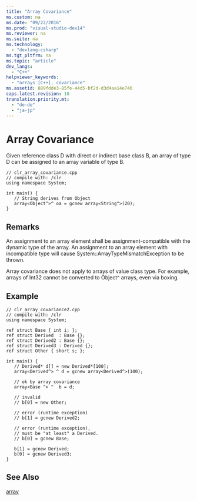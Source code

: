 ```yaml
---
title: "Array Covariance"
ms.custom: na
ms.date: "09/22/2016"
ms.prod: "visual-studio-dev14"
ms.reviewer: na
ms.suite: na
ms.technology: 
  - "devlang-csharp"
ms.tgt_pltfrm: na
ms.topic: "article"
dev_langs: 
  - "C++"
helpviewer_keywords: 
  - "arrays [C++], covariance"
ms.assetid: 889fdde3-85fe-44d5-bf2d-d3d4aa14e746
caps.latest.revision: 10
translation.priority.mt: 
  - "de-de"
  - "ja-jp"
---
```

# Array Covariance
Given reference class D with direct or indirect base class B, an array of type D can be assigned to an array variable of type B.  
  
```  
// clr_array_covariance.cpp  
// compile with: /clr  
using namespace System;  
  
int main() {  
   // String derives from Object  
   array<Object^>^ oa = gcnew array<String^>(20);  
}  
```  
  
## Remarks  
 An assignment to an array element shall be assignment-compatible with the dynamic type of the array. An assignment to an array element with incompatible type will cause System::ArrayTypeMismatchException to be thrown.  
  
 Array covariance does not apply to arrays of value class type. For example, arrays of Int32 cannot be converted to Object^ arrays, even via boxing.  
  
## Example  
  
```  
// clr_array_covariance2.cpp  
// compile with: /clr  
using namespace System;  
  
ref struct Base { int i; };  
ref struct Derived  : Base {};  
ref struct Derived2 : Base {};  
ref struct Derived3 : Derived {};  
ref struct Other { short s; };  
  
int main() {  
   // Derived* d[] = new Derived*[100];  
   array<Derived^> ^ d = gcnew array<Derived^>(100);  
  
   // ok by array covariance  
   array<Base ^> ^  b = d;  
  
   // invalid  
   // b[0] = new Other;  
  
   // error (runtime exception)  
   // b[1] = gcnew Derived2;  
  
   // error (runtime exception),  
   // must be "at least" a Derived.  
   // b[0] = gcnew Base;  
  
   b[1] = gcnew Derived;  
   b[0] = gcnew Derived3;  
}  
```  
  
## See Also  
 [array](../vs140/arrays--c---component-extensions-.md)